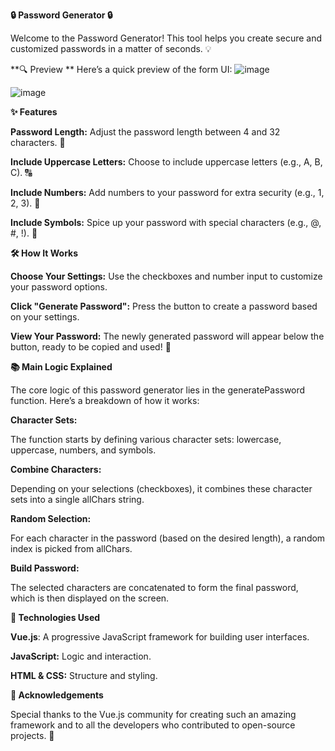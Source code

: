 **🔒 Password Generator 🔒**

Welcome to the Password Generator! This tool helps you create secure and customized passwords in a matter of seconds. 💡

**🔍 Preview **
Here’s a quick preview of the form UI:
![image](https://github.com/user-attachments/assets/87e43bc7-f653-4db9-b0ed-1b5d5d5f102b)

![image](https://github.com/user-attachments/assets/9d16eb5a-6145-4447-b22a-cc5e2215d8a7)




**✨ Features**

**Password Length:** Adjust the password length between 4 and 32 characters. 📝

**Include Uppercase Letters:** Choose to include uppercase letters (e.g., A, B, C). 🔠

**Include Numbers:** Add numbers to your password for extra security (e.g., 1, 2, 3). 🔢

**Include Symbols:** Spice up your password with special characters (e.g., @, #, !). 🎉

**🛠️ How It Works**

**Choose Your Settings:** Use the checkboxes and number input to customize your password options.

**Click "Generate Password":** Press the button to create a password based on your settings.

**View Your Password:** The newly generated password will appear below the button, ready to be copied and used! 🔐

**📚 Main Logic Explained**

The core logic of this password generator lies in the generatePassword function. Here’s a breakdown of how it works:

**Character Sets:**

The function starts by defining various character sets: lowercase, uppercase, numbers, and symbols.

**Combine Characters:**

Depending on your selections (checkboxes), it combines these character sets into a single allChars string.

**Random Selection:**

For each character in the password (based on the desired length), a random index is picked from allChars.

**Build Password:**

The selected characters are concatenated to form the final password, which is then displayed on the screen.

**🔧 Technologies Used**

**Vue.js**: A progressive JavaScript framework for building user interfaces.

**JavaScript:** Logic and interaction.

**HTML & CSS:** Structure and styling.


**🙌 Acknowledgements**

Special thanks to the Vue.js community for creating such an amazing framework and to all the developers who contributed to open-source projects. 🙏
